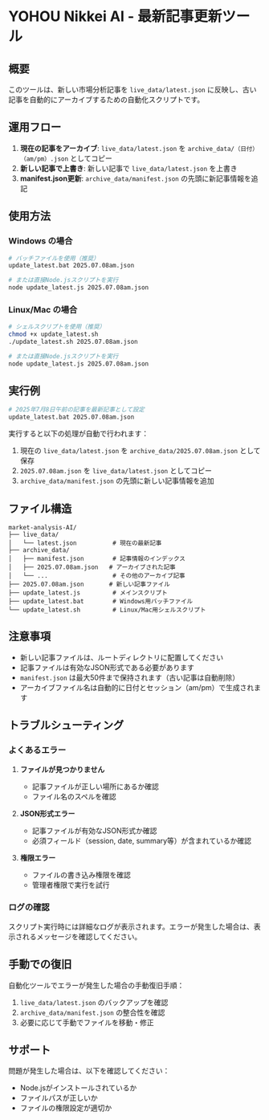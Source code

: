 # YOHOU Nikkei AI - 最新記事更新ツール

## 概要

このツールは、新しい市場分析記事を `live_data/latest.json` に反映し、古い記事を自動的にアーカイブするための自動化スクリプトです。

## 運用フロー

1. **現在の記事をアーカイブ**: `live_data/latest.json` を `archive_data/（日付）（am/pm）.json` としてコピー
2. **新しい記事で上書き**: 新しい記事で `live_data/latest.json` を上書き
3. **manifest.json更新**: `archive_data/manifest.json` の先頭に新記事情報を追記

## 使用方法

### Windows の場合

```bash
# バッチファイルを使用（推奨）
update_latest.bat 2025.07.08am.json

# または直接Node.jsスクリプトを実行
node update_latest.js 2025.07.08am.json
```

### Linux/Mac の場合

```bash
# シェルスクリプトを使用（推奨）
chmod +x update_latest.sh
./update_latest.sh 2025.07.08am.json

# または直接Node.jsスクリプトを実行
node update_latest.js 2025.07.08am.json
```

## 実行例

```bash
# 2025年7月8日午前の記事を最新記事として設定
update_latest.bat 2025.07.08am.json
```

実行すると以下の処理が自動で行われます：

1. 現在の `live_data/latest.json` を `archive_data/2025.07.08am.json` として保存
2. `2025.07.08am.json` を `live_data/latest.json` としてコピー
3. `archive_data/manifest.json` の先頭に新しい記事情報を追加

## ファイル構造

```
market-analysis-AI/
├── live_data/
│   └── latest.json          # 現在の最新記事
├── archive_data/
│   ├── manifest.json        # 記事情報のインデックス
│   ├── 2025.07.08am.json   # アーカイブされた記事
│   └── ...                  # その他のアーカイブ記事
├── 2025.07.08am.json       # 新しい記事ファイル
├── update_latest.js         # メインスクリプト
├── update_latest.bat        # Windows用バッチファイル
└── update_latest.sh         # Linux/Mac用シェルスクリプト
```

## 注意事項

- 新しい記事ファイルは、ルートディレクトリに配置してください
- 記事ファイルは有効なJSON形式である必要があります
- `manifest.json` は最大50件まで保持されます（古い記事は自動削除）
- アーカイブファイル名は自動的に日付とセッション（am/pm）で生成されます

## トラブルシューティング

### よくあるエラー

1. **ファイルが見つかりません**
   - 記事ファイルが正しい場所にあるか確認
   - ファイル名のスペルを確認

2. **JSON形式エラー**
   - 記事ファイルが有効なJSON形式か確認
   - 必須フィールド（session, date, summary等）が含まれているか確認

3. **権限エラー**
   - ファイルの書き込み権限を確認
   - 管理者権限で実行を試行

### ログの確認

スクリプト実行時には詳細なログが表示されます。エラーが発生した場合は、表示されるメッセージを確認してください。

## 手動での復旧

自動化ツールでエラーが発生した場合の手動復旧手順：

1. `live_data/latest.json` のバックアップを確認
2. `archive_data/manifest.json` の整合性を確認
3. 必要に応じて手動でファイルを移動・修正

## サポート

問題が発生した場合は、以下を確認してください：

- Node.jsがインストールされているか
- ファイルパスが正しいか
- ファイルの権限設定が適切か 